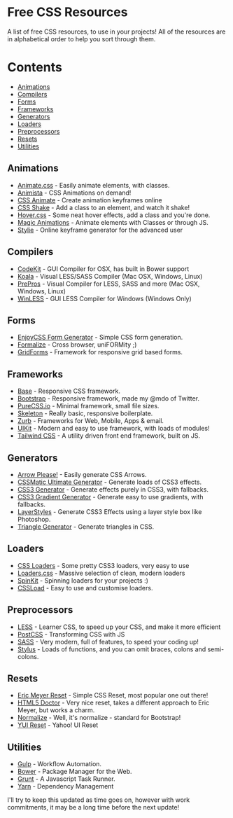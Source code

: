 # Free CSS Resources
A list of free CSS resources, to use in your projects! All of the resources are in alphabetical order to help you sort through them.

# Contents
* [Animations](#animations)
* [Compilers](#compilers)
* [Forms](#forms)
* [Frameworks](#frameworks)
* [Generators](#generators)
* [Loaders](#loaders)
* [Preprocessors](#preprocessors)
* [Resets](#resets)
* [Utilities](#utilities)


## Animations
* [Animate.css](https://daneden.github.io/animate.css/) - Easily animate elements, with classes.
* [Animista](http://animista.net/) - CSS Animations on demand!
* [CSS Animate](http://cssanimate.com/) - Create animation keyframes online
* [CSS Shake](https://elrumordelaluz.github.io/csshake/) - Add a class to an element, and watch it shake!
* [Hover.css](http://ianlunn.github.io/Hover/) - Some neat hover effects, add a class and you're done.
* [Magic Animations](http://www.minimamente.com/example/magic_animations/) - Animate elements with Classes or through JS.
* [Stylie](http://jeremyckahn.github.io/stylie/) - Online keyframe generator for the advanced user

## Compilers
* [CodeKit](https://incident57.com/codekit/) - GUI Compiler for OSX, has built in Bower support
* [Koala](http://koala-app.com/) - Visual LESS/SASS Compiler (Mac OSX, Windows, Linux)
* [PrePros](https://prepros.io/) - Visual Compiler for LESS, SASS and more (Mac OSX, Windows, Linux)
* [WinLESS](http://winless.org/) - GUI LESS Compiler for Windows (Windows Only)


## Forms
* [EnjoyCSS Form Generator](http://enjoycss.com/) - Simple CSS form generation.
* [Formalize](http://formalize.me/) - Cross browser, uniFORMity ;)
* [GridForms](http://kumailht.com/gridforms/) - Framework for responsive grid based forms.


## Frameworks
* [Base](http://getbase.org/) - Responsive CSS framework.
* [Bootstrap](http://getbootstrap.com/) - Responsive framework, made my @mdo of Twitter.
* [PureCSS.io](http://purecss.io/) - Minimal framework, small file sizes.
* [Skeleton](http://getskeleton.com/) - Really basic, responsive boilerplate.
* [Zurb](http://foundation.zurb.com/) - Frameworks for Web, Mobile, Apps & email.
* [UIKit](https://getuikit.com/) - Modern and easy to use framework, with loads of modules!
* [Tailwind CSS](https://tailwindcss.com/) - A utility driven front end framework, built on JS.


## Generators
* [Arrow Please!](http://www.cssarrowplease.com/) - Easily generate CSS Arrows.
* [CSSMatic Ultimate Generator](http://www.cssmatic.com/) - Generate loads of CSS3 effects.
* [CSS3 Generator](http://css3generator.com/) - Generate effects purely in CSS3, with fallbacks.
* [CSS3 Gradient Generator](http://www.colorzilla.com/gradient-editor/) - Generate easy to use gradients, with fallbacks.
* [LayerStyles](http://layerstyles.org/) - Generate CSS3 Effects using a layer style box like Photoshop.
* [Triangle Generator](http://apps.eky.hk/css-triangle-generator/) - Generate triangles in CSS.


## Loaders
* [CSS Loaders](http://projects.lukehaas.me/css-loaders/) - Some pretty CSS3 loaders, very easy to use
* [Loaders.css](https://connoratherton.com/loaders) - Massive selection of clean, modern loaders
* [SpinKit](http://tobiasahlin.com/spinkit/) - Spinning loaders for your projects :)
* [CSSLoad](https://icons8.com/cssload/) - Easy to use and customise loaders.


## Preprocessors
* [LESS](http://lesscss.org/) - Learner CSS, to speed up your CSS, and make it more efficient
* [PostCSS](https://github.com/postcss/postcss) - Transforming CSS with JS
* [SASS](http://sass-lang.com/) - Very modern, full of features, to speed your coding up!
* [Stylus](http://stylus-lang.com/) - Loads of functions, and you can omit braces, colons and semi-colons.


## Resets
* [Eric Meyer Reset](http://meyerweb.com/eric/tools/css/reset/) - Simple CSS Reset, most popular one out there!
* [HTML5 Doctor](http://html5doctor.com/html-5-reset-stylesheet/) - Very nice reset, takes a different approach to Eric Meyer, but works a charm.
* [Normalize](https://necolas.github.io/normalize.css/) - Well, it's normalize - standard for Bootstrap!
* [YUI Reset](https://yuilibrary.com/yui/docs/cssreset/) - Yahoo! UI Reset

## Utilities
* [Gulp](http://gulpjs.com/) - Workflow Automation.
* [Bower](https://bower.io/) - Package Manager for the Web.
* [Grunt](https://gruntjs.com/) - A Javascript Task Runner.
* [Yarn](https://yarnpkg.com) - Dependency Management


I'll try to keep this updated as time goes on, however with work commitments, it may be a long time before the next update!
